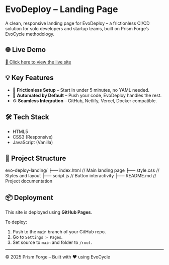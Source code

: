 # EvoDeploy – Landing Page

A clean, responsive landing page for EvoDeploy – a frictionless CI/CD solution for solo developers and startup teams, built on Prism Forge’s EvoCycle methodology.

## 🌐 Live Demo

[🔗 Click here to view the live site](https://yourusername.github.io/evo-deploy-landing)

## 💡 Key Features

- 🚀 **Frictionless Setup** – Start in under 5 minutes, no YAML needed.
- 🔄 **Automated by Default** – Push your code, EvoDeploy handles the rest.
- ⚙️ **Seamless Integration** – GitHub, Netlify, Vercel, Docker compatible.

## 🛠 Tech Stack

- HTML5
- CSS3 (Responsive)
- JavaScript (Vanilla)

## 📁 Project Structure

evo-deploy-landing/
├── index.html // Main landing page
├── style.css // Styles and layout
├── script.js // Button interactivity
├── README.md // Project documentation


## 📦 Deployment

This site is deployed using **GitHub Pages**.

To deploy:
1. Push to the `main` branch of your GitHub repo.
2. Go to `Settings > Pages`.
3. Set source to `main` and folder to `/root`.

---

© 2025 Prism Forge – Built with ❤️ using EvoCycle

